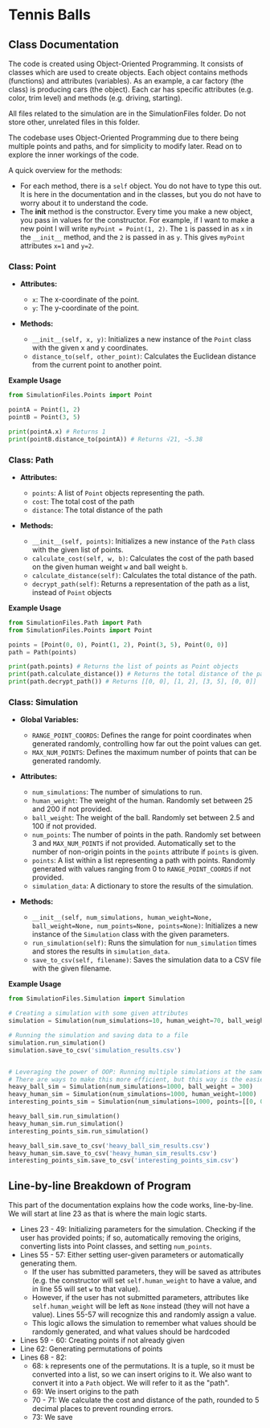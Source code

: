 # Tennis Balls
## Class Documentation
The code is created using Object-Oriented Programming. It consists of classes which are used to create objects.
Each object contains methods (functions) and attributes (variables). As an example, a car factory (the class) is
producing cars (the object). Each car has specific attributes (e.g. color, trim level) and methods 
(e.g. driving, starting).

All files related to the simulation are in the SimulationFiles folder. Do not store other, unrelated files in this
folder.

The codebase uses Object-Oriented Programming due to there being multiple points and paths, and for simplicity to
modify later. Read on to explore the inner workings of the code.

A quick overview for the methods:
* For each method, there is a `self` object. You do not have to type this out. It is here in the documentation and in 
the classes, but you do not have to worry about it to understand the code.
* The __init__ method is the constructor. Every time you make a new object, you pass in values for the constructor.
For example, if I want to make a new point I will write `myPoint = Point(1, 2)`. The `1` is passed in as `x` in the
`__init__` method, and the `2` is passed in as `y`. This gives `myPoint` attributes `x=1` and `y=2`.

### Class: Point
- **Attributes:**
  - `x`: The x-coordinate of the point.
  - `y`: The y-coordinate of the point.

- **Methods:**
  - `__init__(self, x, y)`: Initializes a new instance of the `Point` class with the given x and y coordinates.
  - `distance_to(self, other_point)`: Calculates the Euclidean distance from the current point to another point.

**Example Usage**
```python
from SimulationFiles.Points import Point

pointA = Point(1, 2)
pointB = Point(3, 5)

print(pointA.x) # Returns 1
print(pointB.distance_to(pointA)) # Returns √21, ~5.38
```

### Class: Path

- **Attributes:**
  - `points`: A list of `Point` objects representing the path.
  - `cost`: The total cost of the path
  - `distance`: The total distance of the path

- **Methods:**
  - `__init__(self, points)`: Initializes a new instance of the `Path` class with the given list of points.
  - `calculate_cost(self, w, b)`: Calculates the cost of the path based on the given human weight `w` and ball weight 
  `b`.
  - `calculate_distance(self)`: Calculates the total distance of the path.
  - `decrypt_path(self)`: Returns a representation of the path as a list, instead of `Point` objects

**Example Usage**
```python
from SimulationFiles.Path import Path
from SimulationFiles.Points import Point

points = [Point(0, 0), Point(1, 2), Point(3, 5), Point(0, 0)]
path = Path(points)

print(path.points) # Returns the list of points as Point objects
print(path.calculate_distance()) # Returns the total distance of the path
print(path.decrypt_path()) # Returns [[0, 0], [1, 2], [3, 5], [0, 0]]
```

### Class: Simulation
- **Global Variables:**
  - `RANGE_POINT_COORDS`: Defines the range for point coordinates when generated randomly, controlling how far out the point values can get.
  - `MAX_NUM_POINTS`: Defines the maximum number of points that can be generated randomly.
- **Attributes:**
  - `num_simulations`: The number of simulations to run.
  - `human_weight`: The weight of the human. Randomly set between 25 and 200 if not provided.
  - `ball_weight`: The weight of the ball. Randomly set between 2.5 and 100 if not provided.
  - `num_points`: The number of points in the path. Randomly set between 3 and `MAX_NUM_POINTS` if not provided.
  Automatically set to the number of non-origin points in the `points` attribute if `points` is given.
  - `points`: A list within a list representing a path with points. Randomly generated with values ranging from 0 to 
  `RANGE_POINT_COORDS` if not provided.
  - `simulation_data`: A dictionary to store the results of the simulation.

- **Methods:**
  - `__init__(self, num_simulations, human_weight=None, ball_weight=None, num_points=None, points=None)`: Initializes a 
  new instance of the `Simulation` class with the given parameters.
  - `run_simulation(self)`: Runs the simulation for `num_simulation` times and stores the results in 
  `simulation_data`.
  - `save_to_csv(self, filename)`: Saves the simulation data to a CSV file with the given filename.

**Example Usage**
```python
from SimulationFiles.Simulation import Simulation

# Creating a simulation with some given attributes
simulation = Simulation(num_simulations=10, human_weight=70, ball_weight=5, num_points=5)

# Running the simulation and saving data to a file
simulation.run_simulation()
simulation.save_to_csv('simulation_results.csv')


# Leveraging the power of OOP: Running multiple simulations at the same time
# There are ways to make this more efficient, but this way is the easiest to understand
heavy_ball_sim = Simulation(num_simulations=1000, ball_weight = 300)
heavy_human_sim = Simulation(num_simulations=1000, human_weight=1000)
interesting_points_sim = Simulation(num_simulations=1000, points=[[0, 0], [1, 1], [-1, 1], [-1, -1], [1, -1]])

heavy_ball_sim.run_simulation()
heavy_human_sim.run_simulation()
interesting_points_sim.run_simulation()

heavy_ball_sim.save_to_csv('heavy_ball_sim_results.csv')
heavy_human_sim.save_to_csv('heavy_human_sim_results.csv')
interesting_points_sim.save_to_csv('interesting_points_sim.csv')
```

## Line-by-line Breakdown of Program
This part of the documentation explains how the code works, line-by-line. We will start at line 23 as that is where the 
main logic starts.

- Lines 23 - 49: Initializing parameters for the simulation. Checking if the user has provided points; if so, 
automatically removing the origins, converting lists into Point classes, and setting `num_points`.
- Lines 55 - 57: Either setting user-given parameters or automatically generating them.
  - If the user has submitted parameters, they will be saved as attributes (e.g. the constructor will set 
  `self.human_weight` to have a value, and in line 55 will set `w` to that value).
  - However, if the user has not submitted parameters, attributes like `self.human_weight` will be left as `None`
  instead (they will not have a value). Lines 55-57 will recognize this and randomly assign a value.
  - This logic allows the simulation to remember what values should be randomly generated, and what values should be 
  hardcoded
- Lines 59 - 60: Creating points if not already given
- Line 62: Generating permutations of points
- Lines 68 - 82: 
  - 68: `k` represents one of the permutations. It is a tuple, so it must be converted into a list, so we can insert 
  origins to it. We also want to convert it into a `Path` object. We will refer to it as the "path".
  - 69: We insert origins to the path
  - 70 - 71: We calculate the cost and distance of the path, rounded to 5 decimal places to prevent rounding errors.
  - 73: We save 